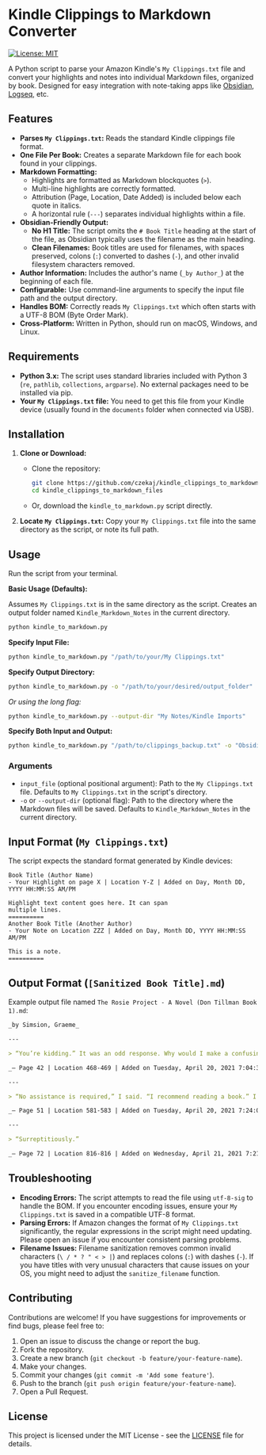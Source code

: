 # Kindle Clippings to Markdown Converter

[![License: MIT](https://img.shields.io/badge/License-MIT-yellow.svg)](https://opensource.org/licenses/MIT) <!-- Optional: Choose a license and update badge -->

A Python script to parse your Amazon Kindle's `My Clippings.txt` file and convert your highlights and notes into individual Markdown files, organized by book. Designed for easy integration with note-taking apps like [Obsidian](https://obsidian.md/), [Logseq](https://logseq.com/), etc.

## Features

*   **Parses `My Clippings.txt`:** Reads the standard Kindle clippings file format.
*   **One File Per Book:** Creates a separate Markdown file for each book found in your clippings.
*   **Markdown Formatting:**
    *   Highlights are formatted as Markdown blockquotes (`>`).
    *   Multi-line highlights are correctly formatted.
    *   Attribution (Page, Location, Date Added) is included below each quote in italics.
    *   A horizontal rule (`---`) separates individual highlights within a file.
*   **Obsidian-Friendly Output:**
    *   **No H1 Title:** The script omits the `# Book Title` heading at the start of the file, as Obsidian typically uses the filename as the main heading.
    *   **Clean Filenames:** Book titles are used for filenames, with spaces preserved, colons (`:`) converted to dashes (`-`), and other invalid filesystem characters removed.
*   **Author Information:** Includes the author's name (`_by Author_`) at the beginning of each file.
*   **Configurable:** Use command-line arguments to specify the input file path and the output directory.
*   **Handles BOM:** Correctly reads `My Clippings.txt` which often starts with a UTF-8 BOM (Byte Order Mark).
*   **Cross-Platform:** Written in Python, should run on macOS, Windows, and Linux.

## Requirements

*   **Python 3.x:** The script uses standard libraries included with Python 3 (`re`, `pathlib`, `collections`, `argparse`). No external packages need to be installed via pip.
*   **Your `My Clippings.txt` file:** You need to get this file from your Kindle device (usually found in the `documents` folder when connected via USB).

## Installation

1.  **Clone or Download:**
    *   Clone the repository:
        ```bash
        git clone https://github.com/czekaj/kindle_clippings_to_markdown_files.git
        cd kindle_clippings_to_markdown_files
        ```
    *   Or, download the `kindle_to_markdown.py` script directly.

2.  **Locate `My Clippings.txt`:** Copy your `My Clippings.txt` file into the same directory as the script, or note its full path.

## Usage

Run the script from your terminal.

**Basic Usage (Defaults):**

Assumes `My Clippings.txt` is in the same directory as the script. Creates an output folder named `Kindle_Markdown_Notes` in the current directory.

```bash
python kindle_to_markdown.py
```

**Specify Input File:**

```bash
python kindle_to_markdown.py "/path/to/your/My Clippings.txt"
```

**Specify Output Directory:**

```bash
python kindle_to_markdown.py -o "/path/to/your/desired/output_folder"
```
*Or using the long flag:*
```bash
python kindle_to_markdown.py --output-dir "My Notes/Kindle Imports"
```

**Specify Both Input and Output:**

```bash
python kindle_to_markdown.py "/path/to/clippings_backup.txt" -o "Obsidian Vault/Imports/Kindle"
```

### Arguments

*   `input_file` (optional positional argument): Path to the `My Clippings.txt` file. Defaults to `My Clippings.txt` in the script's directory.
*   `-o` or `--output-dir` (optional flag): Path to the directory where the Markdown files will be saved. Defaults to `Kindle_Markdown_Notes` in the current directory.

## Input Format (`My Clippings.txt`)

The script expects the standard format generated by Kindle devices:

```
Book Title (Author Name)
- Your Highlight on page X | Location Y-Z | Added on Day, Month DD, YYYY HH:MM:SS AM/PM

Highlight text content goes here. It can span
multiple lines.
==========
Another Book Title (Another Author)
- Your Note on Location ZZZ | Added on Day, Month DD, YYYY HH:MM:SS AM/PM

This is a note.
==========
```

## Output Format (`[Sanitized Book Title].md`)

Example output file named `The Rosie Project - A Novel (Don Tillman Book 1).md`:

```markdown
_by Simsion, Graeme_

---

> “You’re kidding.” It was an odd response. Why would I make a confusing joke with someone I barely knew?

_– Page 42 | Location 468-469 | Added on Tuesday, April 20, 2021 7:04:34 AM_

---

> “No assistance is required,” I said. “I recommend reading a book.” I watched Rosie walk to the bookshelf, briefly peruse the contents, then walk away. Perhaps she used IBM rather than Apple software, although many of the manuals applied to both.

_– Page 51 | Location 581-583 | Added on Tuesday, April 20, 2021 7:24:01 AM_

---

> “Surreptitiously.”

_– Page 72 | Location 816-816 | Added on Wednesday, April 21, 2021 7:21:05 AM_

```

## Troubleshooting

*   **Encoding Errors:** The script attempts to read the file using `utf-8-sig` to handle the BOM. If you encounter encoding issues, ensure your `My Clippings.txt` is saved in a compatible UTF-8 format.
*   **Parsing Errors:** If Amazon changes the format of `My Clippings.txt` significantly, the regular expressions in the script might need updating. Please open an issue if you encounter consistent parsing problems.
*   **Filename Issues:** Filename sanitization removes common invalid characters (`\ / * ? " < > |`) and replaces colons (`:`) with dashes (`-`). If you have titles with very unusual characters that cause issues on your OS, you might need to adjust the `sanitize_filename` function.

## Contributing

Contributions are welcome! If you have suggestions for improvements or find bugs, please feel free to:

1.  Open an issue to discuss the change or report the bug.
2.  Fork the repository.
3.  Create a new branch (`git checkout -b feature/your-feature-name`).
4.  Make your changes.
5.  Commit your changes (`git commit -m 'Add some feature'`).
6.  Push to the branch (`git push origin feature/your-feature-name`).
7.  Open a Pull Request.

## License

This project is licensed under the MIT License - see the [LICENSE](LICENSE) file for details.
